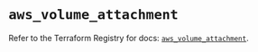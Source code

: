 # `aws_volume_attachment`

Refer to the Terraform Registry for docs: [`aws_volume_attachment`](https://registry.terraform.io/providers/hashicorp/aws/4.67.0/docs/resources/volume_attachment).
